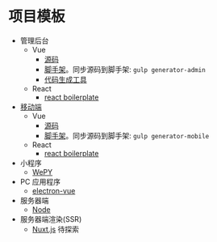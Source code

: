 # 项目模板
* 管理后台
  * Vue
    * [源码](admin) 
    * [脚手架](vue-cli-admin)。同步源码到脚手架: `gulp generator-admin`
    * [代码生成工具](https://iamjoel.github.io/admin-fe-generator/src/)
  * React
    * [react boilerplate](https://github.com/react-boilerplate/react-boilerplate)
* [移动端](mobile)
  * Vue
    * [源码](mobile)
    * [脚手架](vue-cli-mobile)。同步源码到脚手架: `gulp generator-mobile`
  * React
    * [react boilerplate](https://github.com/react-boilerplate/react-boilerplate)
* 小程序
  * [WePY](wepy)
* PC 应用程序
  * [electron-vue](https://github.com/SimulatedGREG/electron-vue)
* 服务器端
  * [Node](server)
* 服务器端渲染(SSR)
  * [Nuxt.js](https://nuxtjs.org/) 待探索